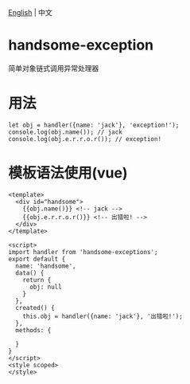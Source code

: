 [English](https://github.com/HandsomeWalker/handsome-exception/blob/master/README.md) | 中文
# handsome-exception
简单对象链式调用异常处理器
# 用法
```
let obj = handler({name: 'jack'}, 'exception!');
console.log(obj.name()); // jack
console.log(obj.e.r.r.o.r()); // exception!
```
# 模板语法使用(vue)

```
<template>
  <div id="handsome">
    {{obj.name()}} <!-- jack -->
    {{obj.e.r.r.o.r()}} <!-- 出错啦! -->
  </div>
</template>

<script>
import handler from 'handsome-exceptions';
export default {
  name: 'handsome',
  data() {
    return {
      obj: null
    }
  },
  created() {
    this.obj = handler({name: 'jack'}, '出错啦!');
  },
  methods: {

  }
}
</script>
<style scoped>
</style>
```